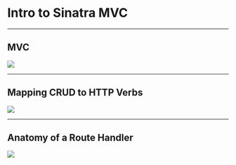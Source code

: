 # Intro to Sinatra MVC

---

## MVC

![](https://raw.githubusercontent.com/flatiron-school/education-team-wiki/master/.gitbook/assets/m2_sinatra_request.jpg?token=ASv3_eZ163YpAFBaQSCsoUr_o_jP_HOwks5bVffSwA%3D%3D)

---

## Mapping CRUD to HTTP Verbs

![](https://raw.githubusercontent.com/flatiron-school/education-team-wiki/master/.gitbook/assets/m2_sinatra_rest.png?token=ASv3_Q4cX1dLVDz6UPGl65c3wYZ_5JA2ks5bVffkwA%3D%3D)

---

## Anatomy of a Route Handler

![](https://raw.githubusercontent.com/flatiron-school/education-team-wiki/master/.gitbook/assets/m2_sinatra_routing_code.jpg?token=ASv3_cAixc8n7TLOxF-iRI0EXyW4uwTlks5bVff2wA%3D%3D)
